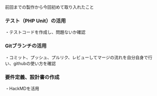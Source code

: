 前回までの製作から今回初めて取り入れたこと

### テスト（PHP Unit）の活用
・テストコードを作成し、問題ないか確認

### Gitブランチの活用
・コミット、プッシュ、プルリク、レビューしてマージの流れを自分自身で行い、githubの使い方を確認

### 要件定義、設計書の作成
・HackMDを活用
